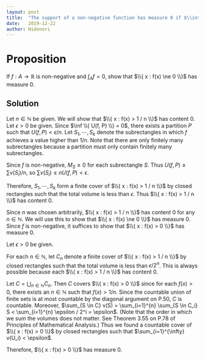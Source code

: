 ```yaml
---
layout: post
title:  "The support of a non-negative function has measure 0 if $\\int_A f = 0$"
date:   2019-12-22
author: Hidenori
---
```


# Proposition
If $f: A \rightarrow \mathbb{R}$ is non-negative and $\int_A f = 0$, show that $\\{ x : f(x) \ne 0 \\}$ has measure 0.

## Solution
Let $n \in \mathbb{N}$ be given.
We will show that $\\{ x : f(x) > 1 / n \\}$ has content 0.
Let $\epsilon > 0$ be given.
Since $\inf \\{ U(f, P) \\} = 0$, there exists a partition $P$ such that $U(f, P) < \epsilon / n$.
Let $S_1, \cdots, S_k$ denote the subrectangles in which $f$ achieves a value higher than $1 / n$.
Note that there are only finitely many subrectangles because a partition must only contain finitely many subrectangles.

Since $f$ is non-negative, $M_S \geq 0$ for each subrectangle $S$.
Thus $U(f, P) \geq \sum v(S_i) / n$, so $\sum v(S_i) \leq n U(f, P) < \epsilon$.

Therefore, $S_1, \cdots, S_k$ form a finite cover of $\\{ x : f(x) > 1 / n \\}$ by closed rectangles such that the total volume is less than $\epsilon$.
Thus $\\{ x : f(x) > 1 / n \\}$ has content 0.

Since $n$ was chosen arbitrarily, $\\{ x : f(x) > 1 / n \\}$ has content 0 for any $n \in \mathbb{N}$.
We will use this to show that $\\{ x : f(x) \ne 0 \\}$ has measure 0.
Since $f$ is non-negative, it suffices to show that $\\{ x : f(x) > 0 \\}$ has measure 0.

Let $\epsilon > 0$ be given.

For each $n \in \mathbb{N}$, let $C_n$ denote a finite cover of $\\{ x : f(x) > 1 / n \\}$ by closed rectangles such that the total volume is less than $\epsilon / 2^n$.
This is always possible because each $\\{ x : f(x) > 1 / n \\}$ has content 0.

Let $C = \bigcup_{n \in \mathbb{N}} C_n$.
Then $C$ covers $\\{ x : f(x) > 0 \\}$ since for each $f(x) > 0$, there exists an $n \in \mathbb{N}$ such that $f(x) > 1 / n$.
Since the countable union of finite sets is at most countable by the diagonal argument on P.50, $C$ is countable.
Moreover, $\sum_{S \in C} v(S) = \sum_{i=1}^{n} \sum_{S \in C_i} S < \sum_{i=1}^{n} \epsilon / 2^i = \epsilon$.
(Note that the order in which we sum the volumes does not matter.
See Theorem 3.55 on P.78 of Principles of Mathematical Analysis.)
Thus we found a countable cover of $\\{ x : f(x) > 0 \\}$ by closed rectangles such that $\sum_{i=1}^{\infty} v(U_i) < \epsilon$.

Therefore, $\\{ x : f(x) > 0 \\}$ has measure 0.
